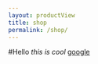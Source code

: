 ```yaml
---
layout: productView
title: shop
permalink: /shop/
---
```

#Hello
*this is cool*
[google](www.google.com)
